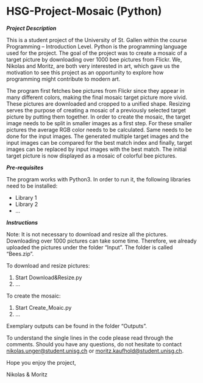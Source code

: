 # HSG-Project-Mosaic (Python)
***Project Description***

This is a student project of the University of St. Gallen within the course Programming – Introduction Level. Python is the programming language used for the project. The goal of the project was to create a mosaic of a target picture by downloading over 1000 bee pictures from Flickr. We, Nikolas and Moritz, are both very interested in art, which gave us the motivation to see this project as an opportunity to explore how programming might contribute to modern art.

The program first fetches bee pictures from Flickr since they appear in many different colors, making the final mosaic target picture more vivid. These pictures are downloaded and cropped to a unified shape. Resizing serves the purpose of creating a mosaic of a previously selected target picture by putting them together. In order to create the mosaic, the target image needs to be split in smaller images as a first step. For these smaller pictures the average RGB color needs to be calculated. Same needs to be done for the input images. The generated multiple target images and the input images can be compared for the best match index and finally, target images can be replaced by input images with the best match. The initial target picture is now displayed as a mosaic of colorful bee pictures.


***Pre-requisites***

The program works with Python3.
In order to run it, the following libraries need to be installed:
-	Library 1
-	Library 2
-	…


***Instructions***

Note: It is not necessary to download and resize all the pictures. Downloading over 1000 pictures can take some time. Therefore, we already uploaded the pictures under the folder “Input”. The folder is called “Bees.zip”. 

To download and resize pictures:
1.	Start Download&Resize.py
2.	…

To create the mosaic:
1.	Start Create_Moaic.py
2.	…

Exemplary outputs can be found in the folder “Outputs”.




To understand the single lines in the code please read through the comments. Should you have any questions, do not hesitate to contact nikolas.unger@student.unisg.ch or moritz.kaufhold@student.unisg.ch.

Hope you enjoy the project,

Nikolas & Moritz
